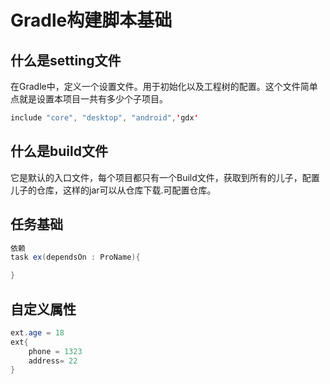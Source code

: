 # Gradle构建脚本基础

## 什么是setting文件

在Gradle中，定义一个设置文件。用于初始化以及工程树的配置。这个文件简单点就是设置本项目一共有多少个子项目。
```java
include "core", "desktop", "android",'gdx'
```

## 什么是build文件

它是默认的入口文件，每个项目都只有一个Build文件，获取到所有的儿子，配置儿子的仓库，这样的jar可以从仓库下载.可配置仓库。

## 任务基础

```java
依赖
task ex(dependsOn : ProName){

}
```

## 自定义属性

```java
ext.age = 18
ext{
    phone = 1323
    address= 22
}
```